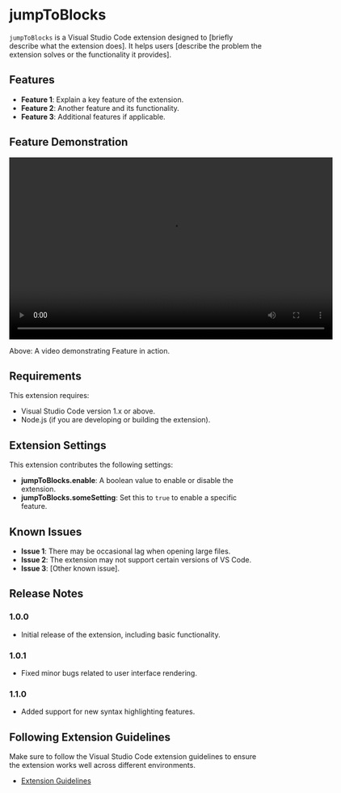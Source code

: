 # jumpToBlocks

`jumpToBlocks` is a Visual Studio Code extension designed to [briefly describe what the extension does]. It helps users [describe the problem the extension solves or the functionality it provides].

## Features

- **Feature 1**: Explain a key feature of the extension.
- **Feature 2**: Another feature and its functionality.
- **Feature 3**: Additional features if applicable.

## Feature Demonstration

<video width="640" height="360" controls>
    <source src="https://github.com/Siddik911/curly-funicular/raw/master/vs.mp4" type="video/mp4">
    Your browser does not support the video tag.
</video>

Above: A video demonstrating Feature in action.

## Requirements

This extension requires:

- Visual Studio Code version 1.x or above.
- Node.js (if you are developing or building the extension).

## Extension Settings

This extension contributes the following settings:

- **jumpToBlocks.enable**: A boolean value to enable or disable the extension.
- **jumpToBlocks.someSetting**: Set this to `true` to enable a specific feature.

## Known Issues

- **Issue 1**: There may be occasional lag when opening large files.
- **Issue 2**: The extension may not support certain versions of VS Code.
- **Issue 3**: [Other known issue].

## Release Notes

### 1.0.0
- Initial release of the extension, including basic functionality.

### 1.0.1
- Fixed minor bugs related to user interface rendering.

### 1.1.0
- Added support for new syntax highlighting features.

## Following Extension Guidelines

Make sure to follow the Visual Studio Code extension guidelines to ensure the extension works well across different environments.

- [Extension Guidelines](https://code.visualstudio.com/api/references/extension-guidelines)
